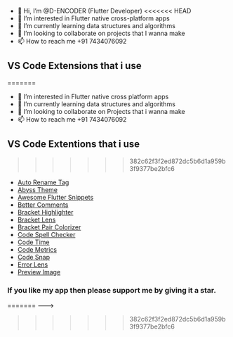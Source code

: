 - 👋 Hi, I’m @D-ENCODER (Flutter Developer)
<<<<<<< HEAD
- 👀 I’m interested in Flutter native cross-platform apps
- 🌱 I’m currently learning data structures and algorithms
- 💞️ I’m looking to collaborate on projects that I wanna make
- 📫 How to reach me +91 7434076092


## VS Code Extensions that i use
=======
- 👀 I’m interested in Flutter native cross platform apps
- 🌱 I’m currently learning data structures and algorithms
- 💞️ I’m looking to collaborate on Projects that i wanna make
- 📫 How to reach me +91 7434076092


## VS Code Extentions that i use
>>>>>>> 382c62f3f2ed872dc5b6d1a959b3f9377be2bfc6
- [Auto Rename Tag](https://marketplace.visualstudio.com/items?itemName=formulahendry.auto-rename-tag)
- [Abyss Theme](https://marketplace.visualstudio.com/items?itemName=gerane.Theme-Abyss)
- [Awesome Flutter Snippets](https://marketplace.visualstudio.com/items?itemName=Nash.awesome-flutter-snippets)
- [Better Comments](https://marketplace.visualstudio.com/items?itemName=aaron-bond.better-comments)
- [Bracket Highlighter](https://marketplace.visualstudio.com/items?itemName=Durzn.brackethighlighter)
- [Bracket Lens](https://marketplace.visualstudio.com/items?itemName=wraith13.bracket-lens)
- [Bracket Pair Colorizer](https://marketplace.visualstudio.com/items?itemName=CoenraadS.bracket-pair-colorizer)
- [Code Spell Checker](https://marketplace.visualstudio.com/items?itemName=streetsidesoftware.code-spell-checker)
- [Code Time](https://marketplace.visualstudio.com/items?itemName=softwaredotcom.swdc-vscode)
- [Code Metrics](https://marketplace.visualstudio.com/items?itemName=kisstkondoros.vscode-codemetrics)
- [Code Snap](https://marketplace.visualstudio.com/items?itemName=adpyke.codesnap)
- [Error Lens](https://marketplace.visualstudio.com/items?itemName=usernamehw.errorlens)
- [Preview Image](https://marketplace.visualstudio.com/items?itemName=kisstkondoros.vscode-gutter-preview)

### If you like my app then please support me by giving it a star.
<!---
D-ENCODER/D-ENCODER is a ✨ special ✨ repository because its `README.md` (this file) appears on your GitHub profile.
You can click the Preview link to take a look at your changes.
<<<<<<< HEAD
--->
=======
--->
>>>>>>> 382c62f3f2ed872dc5b6d1a959b3f9377be2bfc6
